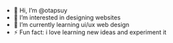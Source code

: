 - 👋 Hi, I’m @otapsuy
- 👀 I’m interested in designing websites
- 🌱 I’m currently learning ui/ux web design
- ⚡ Fun fact: i love learning new ideas and experiment it


